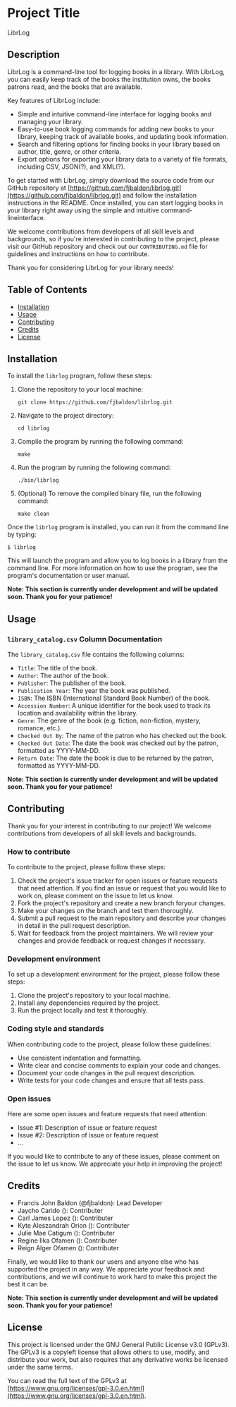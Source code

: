 # Project Title

LibrLog

## Description

LibrLog is a command-line tool for logging books in a library. With LibrLog, you can easily keep track of the books the institution owns, the books patrons read, and the books that are available.

Key features of LibrLog include:

- Simple and intuitive command-line interface for logging books and managing your library.
- Easy-to-use book logging commands for adding new books to your library, keeping track of available books, and updating book information.
- Search and filtering options for finding books in your library based on author, title, genre, or other criteria.
- Export options for exporting your library data to a variety of file formats, including CSV, JSON(?), and XML(?).

To get started with LibrLog, simply download the source code from our GitHub repository at [https://github.com/fjbaldon/librlog.git](https://github.com/fjbaldon/librlog.git) and follow the installation instructions in the README. Once installed, you can start logging books in your library right away using the simple and intuitive command-lineinterface.

We welcome contributions from developers of all skill levels and backgrounds, so if you're interested in contributing to the project, please visit our GitHub repository and check out our `CONTRIBUTING.md` file for guidelines and instructions on how to contribute.

Thank you for considering LibrLog for your library needs!

## Table of Contents

- [Installation](#installation)
- [Usage](#usage)
- [Contributing](#contributing)
- [Credits](#credits)
- [License](#license)

## Installation

To install the `librlog` program, follow these steps:

1. Clone the repository to your local machine:
   ```
   git clone https://github.com/fjbaldon/librlog.git
   ```
2. Navigate to the project directory:
   ```
   cd librlog
   ```
3. Compile the program by running the following command:
   ```
   make
   ```
4. Run the program by running the following command:
   ```
   ./bin/librlog
   ```
5. (Optional) To remove the compiled binary file, run the following command:
   ```
   make clean
   ```
Once the `librlog` program is installed, you can run it from the command line by typing:

```
$ librlog
```

This will launch the program and allow you to log books in a library from the command line. For more information on how to use the program, see the program's documentation or user manual.

**Note: This section is currently under development and will be updated soon. Thank you for your patience!**

## Usage

### `library_catalog.csv` Column Documentation

The `library_catalog.csv` file contains the following columns:

- `Title`: The title of the book.
- `Author`: The author of the book.
- `Publisher`: The publisher of the book.
- `Publication Year`: The year the book was published.
- `ISBN`: The ISBN (International Standard Book Number) of the book.
- `Accession Number`: A unique identifier for the book used to track its location and availability within the library.
- `Genre`: The genre of the book (e.g. fiction, non-fiction, mystery, romance, etc.).
- `Checked Out By`: The name of the patron who has checked out the book.
- `Checked Out Date`: The date the book was checked out by the patron, formatted as YYYY-MM-DD.
- `Return Date`: The date the book is due to be returned by the patron, formatted as YYYY-MM-DD.

**Note: This section is currently under development and will be updated soon. Thank you for your patience!**

## Contributing

Thank you for your interest in contributing to our project! We welcome contributions from developers of all skill levels and backgrounds.

### How to contribute

To contribute to the project, please follow these steps:

1. Check the project's issue tracker for open issues or feature requests that need attention. If you find an issue or request that you would like to work on, please comment on the issue to let us know.
2. Fork the project's repository and create a new branch foryour changes.
3. Make your changes on the branch and test them thoroughly.
4. Submit a pull request to the main repository and describe your changes in detail in the pull request description.
5. Wait for feedback from the project maintainers. We will review your changes and provide feedback or request changes if necessary.

### Development environment

To set up a development environment for the project, please follow these steps:

1. Clone the project's repository to your local machine.
2. Install any dependencies required by the project.
3. Run the project locally and test it thoroughly.

### Coding style and standards

When contributing code to the project, please follow these guidelines:

- Use consistent indentation and formatting.
- Write clear and concise comments to explain your code and changes.
- Document your code changes in the pull request description.
- Write tests for your code changes and ensure that all tests pass.

### Open issues

Here are some open issues and feature requests that need attention:

- Issue #1: Description of issue or feature request
- Issue #2: Description of issue or feature request
- ...

If you would like to contribute to any of these issues, please comment on the issue to let us know. We appreciate your help in improving the project!

## Credits

- Francis John Baldon    (@fjbaldon): Lead Developer
- Jaycho Carido          (): Contributer
- Carl James Lopez       (): Contributer
- Kyte Aleszandrah Orion (): Contributer
- Julie Mae Catigum      (): Contributer
- Regine Ilka Ofamen     (): Contributer
- Reign Alger Ofamen     (): Contributer

Finally, we would like to thank our users and anyone else who has supported the project in any way. We appreciate your feedback and contributions, and we will continue to work hard to make this project the best it can be.

**Note: This section is currently under development and will be updated soon. Thank you for your patience!**

## License

This project is licensed under the GNU General Public License v3.0 (GPLv3). The GPLv3 is a copyleft license that allows others to use, modify, and distribute your work, but also requires that any derivative works be licensed under the same terms.

You can read the full text of the GPLv3 at [https://www.gnu.org/licenses/gpl-3.0.en.html](https://www.gnu.org/licenses/gpl-3.0.en.html).

